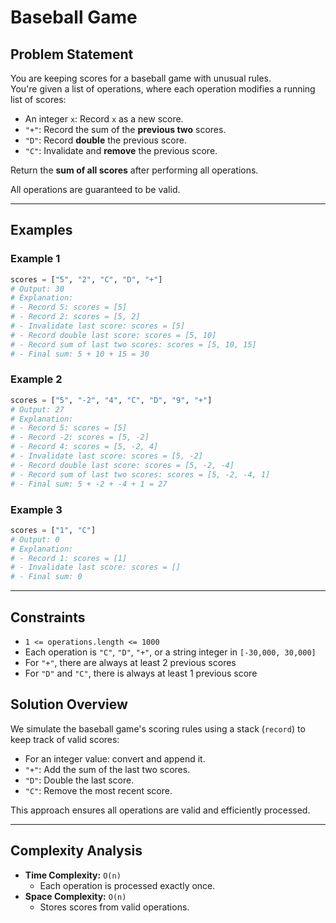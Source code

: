 # Baseball Game

## Problem Statement

You are keeping scores for a baseball game with unusual rules.  
You're given a list of operations, where each operation modifies a running list of scores:

- An integer `x`: Record `x` as a new score.
- `"+"`: Record the sum of the **previous two** scores.
- `"D"`: Record **double** the previous score.
- `"C"`: Invalidate and **remove** the previous score.

Return the **sum of all scores** after performing all operations.

All operations are guaranteed to be valid.

---

## Examples

### Example 1
```python
scores = ["5", "2", "C", "D", "+"]
# Output: 30
# Explanation:
# - Record 5: scores = [5]
# - Record 2: scores = [5, 2]
# - Invalidate last score: scores = [5]
# - Record double last score: scores = [5, 10]
# - Record sum of last two scores: scores = [5, 10, 15]
# - Final sum: 5 + 10 + 15 = 30
```
### Example 2
```python
scores = ["5", "-2", "4", "C", "D", "9", "+"]
# Output: 27
# Explanation:
# - Record 5: scores = [5]
# - Record -2: scores = [5, -2]
# - Record 4: scores = [5, -2, 4]
# - Invalidate last score: scores = [5, -2]
# - Record double last score: scores = [5, -2, -4]
# - Record sum of last two scores: scores = [5, -2, -4, 1]
# - Final sum: 5 + -2 + -4 + 1 = 27
```
### Example 3
```python
scores = ["1", "C"]
# Output: 0
# Explanation:
# - Record 1: scores = [1]
# - Invalidate last score: scores = []
# - Final sum: 0
```

---

## Constraints

- `1 <= operations.length <= 1000`
- Each operation is `"C"`, `"D"`, `"+"`, or a string integer in `[-30,000, 30,000]`
- For `"+"`, there are always at least 2 previous scores
- For `"D"` and `"C"`, there is always at least 1 previous score

## Solution Overview

We simulate the baseball game's scoring rules using a stack (`record`) to keep track of valid scores:

- For an integer value: convert and append it.
- `"+"`: Add the sum of the last two scores.
- `"D"`: Double the last score.
- `"C"`: Remove the most recent score.

This approach ensures all operations are valid and efficiently processed.

---

## Complexity Analysis

- **Time Complexity:** `O(n)`
  - Each operation is processed exactly once.
- **Space Complexity:** `O(n)`
  - Stores scores from valid operations.

